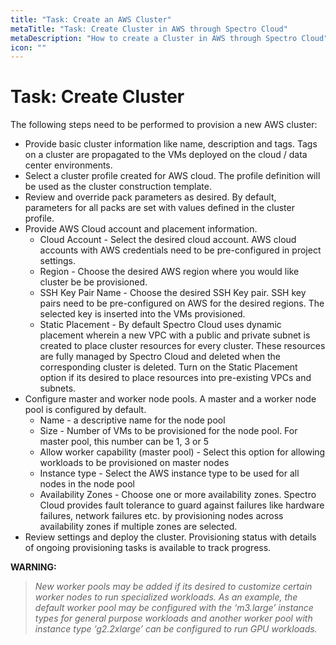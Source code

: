 ```yaml
---
title: "Task: Create an AWS Cluster"
metaTitle: "Task: Create Cluster in AWS through Spectro Cloud"
metaDescription: "How to create a Cluster in AWS through Spectro Cloud"
icon: ""
---
```


# Task: Create Cluster

The following steps need to be performed to provision a new AWS cluster:

* Provide basic cluster information like name, description and tags. Tags on a cluster are propagated to the VMs deployed on the cloud / data center environments.
* Select a cluster profile created for AWS cloud. The profile definition will be used as the cluster construction template.
* Review and override pack parameters as desired. By default, parameters for all packs are set with values defined in the cluster profile.
* Provide AWS Cloud account and placement information.
    * Cloud Account - Select the desired cloud account. AWS cloud accounts with AWS credentials need to be pre-configured in project settings.
    * Region - Choose the desired AWS region where you would like cluster be be provisioned.
    * SSH Key Pair Name - Choose the desired SSH Key pair. SSH key pairs need to be pre-configured on AWS for the desired regions. The selected key is inserted into the VMs provisioned.
    * Static Placement - By default Spectro Cloud uses dynamic placement wherein a new VPC with a public and private subnet is created to place cluster resources for every cluster. These resources are fully managed by Spectro Cloud and deleted when the corresponding cluster is deleted. Turn on the Static Placement option if its desired to place resources into pre-existing VPCs and subnets.
* Configure master and worker node pools. A master and a worker node pool is configured by default.
    * Name - a descriptive name for the node pool
    * Size - Number of VMs to be provisioned for the node pool. For master pool, this number can be 1, 3 or 5
    * Allow worker capability (master pool) - Select this option for allowing workloads to be provisioned on master nodes
    * Instance type - Select the AWS instance type to be used for all nodes in the node pool
    * Availability Zones - Choose one or more availability zones. Spectro Cloud provides fault tolerance to guard against failures like hardware failures, network failures etc. by provisioning nodes across availability zones if multiple zones are selected.
* Review settings and deploy the cluster. Provisioning status with details of ongoing provisioning tasks is available to track progress.

**WARNING:**

> *New worker pools may be added if its desired to customize certain worker nodes to run specialized workloads. As an example, the default worker pool may be configured with the ‘m3.large’ instance types for general purpose workloads and another worker pool with instance type ‘g2.2xlarge’ can be configured to run GPU workloads.*
